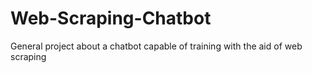 # Web-Scraping-Chatbot
General project about a chatbot capable of training with the aid of web scraping

